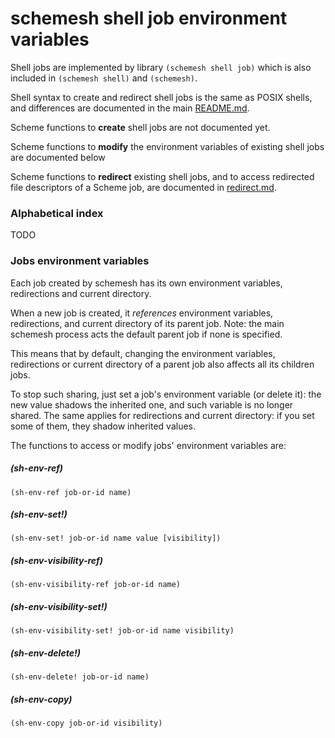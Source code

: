 # schemesh shell job environment variables

Shell jobs are implemented by library `(schemesh shell job)` which is also included in `(schemesh shell)` and `(schemesh)`.

Shell syntax to create and redirect shell jobs is the same as POSIX shells,
and differences are documented in the main [README.md](../../README.md).

Scheme functions to **create** shell jobs are not documented yet.

Scheme functions to **modify** the environment variables of existing shell jobs are documented below

Scheme functions to **redirect** existing shell jobs, and to access redirected file descriptors of a Scheme job, are documented in [redirect.md](redirect.md).

### Alphabetical index
TODO

### Jobs environment variables

Each job created by schemesh has its own environment variables, redirections and current directory.

When a new job is created, it *references* environment variables, redirections, and current directory of its parent job.
Note: the main schemesh process acts the default parent job if none is specified.

This means that by default, changing the environment variables, redirections or current directory of a parent job also affects all its children jobs.

To stop such sharing, just set a job's environment variable (or delete it): the new value shadows the inherited one, and such variable is no longer shared.
The same applies for redirections and current directory: if you set some of them, they shadow inherited values.

The functions to access or modify jobs' environment variables are:

##### (sh-env-ref)
`(sh-env-ref job-or-id name)`

##### (sh-env-set!)
`(sh-env-set! job-or-id name value [visibility])`

##### (sh-env-visibility-ref)
`(sh-env-visibility-ref job-or-id name)`

##### (sh-env-visibility-set!)
`(sh-env-visibility-set! job-or-id name visibility)`

##### (sh-env-delete!)
`(sh-env-delete! job-or-id name)`

##### (sh-env-copy)
`(sh-env-copy job-or-id visibility)`
